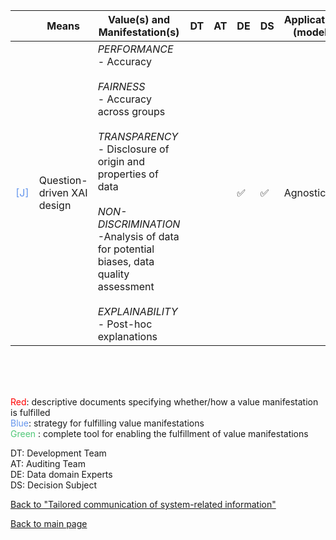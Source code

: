 |       | Means  | Value(s) and Manifestation(s)| DT|AT | DE | DS | Application (model) | Approach | Visual elements | Additional details
| ----------- |  --------------------------- | ---------------  |------------------------------|-------------| ----------------------|----------------------|----------------------------|--------------------|------------------------|--------------------------------- |
<span style="color:#6495ED">[J]</span> | Question-driven XAI design | *PERFORMANCE* <br> - Accuracy <br><br> *FAIRNESS* <br> - Accuracy across groups <br><br> *TRANSPARENCY* <br> - Disclosure of origin and properties of data<br><br> *NON-DISCRIMINATION*<br> -Analysis of data for potential biases, data quality assessment<br><br> *EXPLAINABILITY* <br> - Post-hoc explanations | | |✅ | ✅ | Agnostic | | - Summary statistics (percentage scores) for data explanations and performance metrics<br> -  Feature importance<br> - Contrastive explanations| End users were more interested in the limitation of the model: uncertainty


<br>
<br>
<br>

<span style="color:red">Red</span>: descriptive documents specifying whether/how a value manifestation is fulfilled<br>
<span style="color:#6495ED">Blue</span>: strategy for fulfilling value manifestations<br>
<span style="color:#50C878">Green</span> : complete tool for enabling the fulfillment of value manifestations <br>

DT: Development Team <br>
AT: Auditing Team <br>
DE: Data domain Experts <br>
DS: Decision Subject<br>

[Back to "Tailored communication of system-related information"](../Table3A.md)

[Back to main page](../index.md)